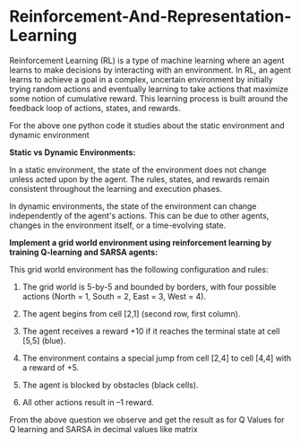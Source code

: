 # Reinforcement-And-Representation-Learning
<p>Reinforcement Learning (RL) is a type of machine learning where an agent learns to make decisions by interacting with an environment. In RL, an agent learns to achieve a goal in a complex, uncertain environment by initially trying random actions and eventually learning to take actions that maximize some notion of cumulative reward. This learning process is built around the feedback loop of actions, states, and rewards.</p>
<p>For the above one python code it studies about the static environment and dynamic environment</p>
<h><b>Static vs Dynamic Environments:</b></h>
<p>In a static environment, the state of the environment does not change unless acted upon by the agent. The rules, states, and rewards remain consistent throughout the learning and execution phases.</p>
<p>In dynamic environments, the state of the environment can change independently of the agent's actions. This can be due to other agents, changes in the environment itself, or a time-evolving state.</p>
<h><b>Implement a grid world environment using reinforcement learning by training Q-learning and SARSA agents:</b></h>
<p>This grid world environment has the following configuration and rules:

1. The grid world is 5-by-5 and bounded by borders, with four possible actions (North = 1, South = 2, East = 3, West = 4).

2. The agent begins from cell [2,1] (second row, first column).

3. The agent receives a reward +10 if it reaches the terminal state at cell [5,5] (blue).

4. The environment contains a special jump from cell [2,4] to cell [4,4] with a reward of +5.

5. The agent is blocked by obstacles (black cells).

6. All other actions result in –1 reward.
</p>
<p>From the above question we observe and get the result as for Q Values for Q learning and SARSA in decimal values like matrix</p>
